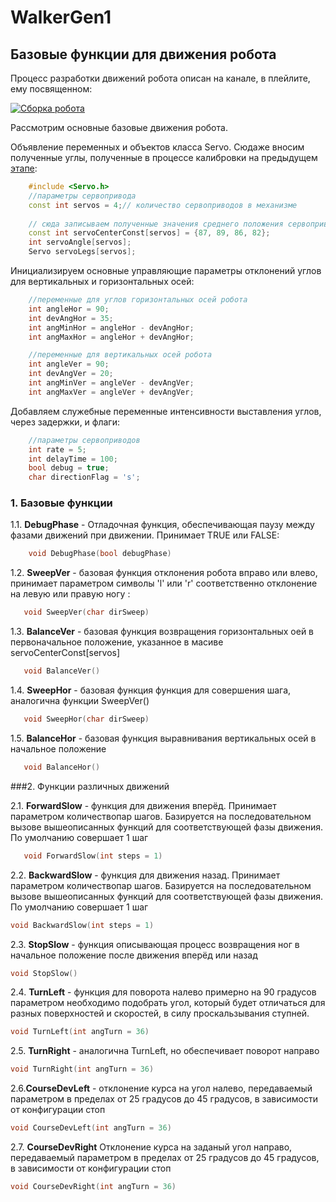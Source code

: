 # WalkerGen1

## Базовые функции для движения робота

Процесс разработки движений робота описан на канале, в плейлите, ему посвященном:


[![Сборка робота](https://sun9-29.userapi.com/impg/weG9ZLaRDRPLj1wx-14dwFZdoW_zb94o8bGiBQ/HYM6C9fTb_c.jpg?size=2560x1920&quality=96&proxy=1&sign=099709e6688fc18dbf858e1c27c8da13&type=album)](https://www.youtube.com/watch?v=vLxFxW2TRR0&list=PLPlEq5SS8JN62263Q4-hY7qEeuCIrCNkc&index=3)

Рассмотрим основные базовые движения робота.

Объявление переменных и объектов класса Servo. Сюдаже вносим полученные углы, полученные в процессе калибровки на предыдущем [этапе](https://github.com/AlexYurichRobo/WalkerServoTest):

```C++
    #include <Servo.h>
    //параметры сервопривода
    const int servos = 4;// количество сервоприводов в механизме 
    
    // сюда записываем полученные значения среднего положения сервоприводов
    const int servoCenterConst[servos] = {87, 89, 86, 82};
    int servoAngle[servos];
    Servo servoLegs[servos];
```
Инициализируем основные управляющие параметры отклонений углов для вертикальных и горизонтальных осей:

```C++
    //переменные для углов горизонтальных осей робота
    int angleHor = 90;
    int devAngHor = 35;
    int angMinHor = angleHor - devAngHor;
    int angMaxHor = angleHor + devAngHor;

    //переменные для вертикальных осей робота
    int angleVer = 90;
    int devAngVer = 20;
    int angMinVer = angleVer - devAngVer;
    int angMaxVer = angleVer + devAngVer;
```
Добавляем служебные переменные интенсивности выставления углов, через задержки, и флаги:
```C++
    //параметры сервоприводов
    int rate = 5;
    int delayTime = 100;
    bool debug = true;
    char directionFlag = 's';
```

### 1. Базовые функции

1.1. **DebugPhase** - Отладочная функция, обеспечивающая паузу между фазами движений при движении. Принимает TRUE или FALSE:
```C++
    void DebugPhase(bool debugPhase)
```

1.2. **SweepVer** - базовая функция отклонения робота вправо или влево, принимает параметром символы 'l' или 'r' соответственно отклонение на левую или правую ногу :
```C++
   void SweepVer(char dirSweep)
```

1.3. **BalanceVer** - базовая функция возвращения горизонтальных оей в первоначальное положение, указанное в масиве servoCenterConst[servos]
```C++
   void BalanceVer()
```

1.4. **SweepHor** - базовая функция  функция для совершения шага, аналогична функции SweepVer()
```C++
   void SweepHor(char dirSweep)
```

1.5. **BalanceHor** - базовая функция выравнивания вертикальных осей в начальное положение
```C++
   void BalanceHor()
```

###2. Функции различных движений

2.1. **ForwardSlow** - функция для движения вперёд. Принимает параметром количествопар шагов. Базируется на последовательном вызове вышеописанных функций для соответствующей фазы движения. По умолчанию совершает 1 шаг
```C++
   void ForwardSlow(int steps = 1)
```

2.2. **BackwardSlow** - функция для движения назад. Принимает параметром количествопар шагов. Базируется на последовательном вызове вышеописанных функций для соответствующей фазы движения. По умолчанию совершает 1 шаг
```C++
void BackwardSlow(int steps = 1)
```

2.3. **StopSlow** - функция описывающая процесс возвращения ног в начальное положение после движения вперёд или назад
```C++
void StopSlow()
```

2.4. **TurnLeft** - функция для поворота налево примерно на 90 градусов параметром необходимо подобрать угол, который будет отличаться для разных поверхностей и скоростей, в силу проскальзывания ступней.
```C++
void TurnLeft(int angTurn = 36)
```

2.5. **TurnRight** - аналогична TurnLeft, но обеспечивает поворот направо
```C++
void TurnRight(int angTurn = 36)
```

2.6.**CourseDevLeft** - oтклонение курса на угол налево, передаваемый параметром в пределах от 25 градусов до 45 градусов, в зависимости от конфигурации стоп
```C++
void CourseDevLeft(int angTurn = 36)
```

2.7. **CourseDevRight**  Отклонение курса на заданый угол направо, передаваемый параметром в пределах от 25 градусов до 45 градусов, в зависимости от конфигурации стоп
```C++
void CourseDevRight(int angTurn = 36)
```


